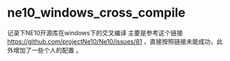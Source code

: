 # ne10_windows_cross_compile
记录下NE10开源库在windows下的交叉编译
主要是参考这个链接 https://github.com/projectNe10/Ne10/issues/81 ，直接按照链接未能成功，此外增加了一些个人的配置 。
